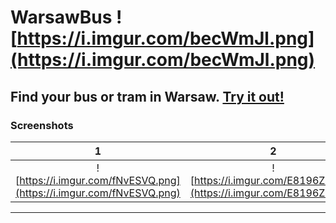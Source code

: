 # WarsawBus ![https://i.imgur.com/becWmJl.png](https://i.imgur.com/becWmJl.png)


Find your bus or tram in Warsaw. [Try it out!](https://warsawbus.now.sh)
---

### Screenshots
1                          |  2
:-------------------------:|:-------------------------:
![https://i.imgur.com/fNvESVQ.png](https://i.imgur.com/fNvESVQ.png) | ![https://i.imgur.com/E8196ZS.png](https://i.imgur.com/E8196ZS.png)


---
